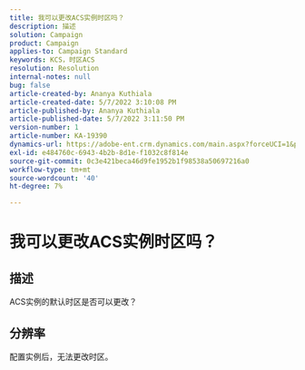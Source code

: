 ```yaml
---
title: 我可以更改ACS实例时区吗？
description: 描述
solution: Campaign
product: Campaign
applies-to: Campaign Standard
keywords: KCS，时区ACS
resolution: Resolution
internal-notes: null
bug: false
article-created-by: Ananya Kuthiala
article-created-date: 5/7/2022 3:10:08 PM
article-published-by: Ananya Kuthiala
article-published-date: 5/7/2022 3:11:50 PM
version-number: 1
article-number: KA-19390
dynamics-url: https://adobe-ent.crm.dynamics.com/main.aspx?forceUCI=1&pagetype=entityrecord&etn=knowledgearticle&id=4fc1f0c5-17ce-ec11-a7b5-0022480a8e40
exl-id: e484760c-6943-4b2b-8d1e-f1032c8f814e
source-git-commit: 0c3e421beca46d9fe1952b1f98538a50697216a0
workflow-type: tm+mt
source-wordcount: '40'
ht-degree: 7%

---
```


# 我可以更改ACS实例时区吗？

## 描述

ACS实例的默认时区是否可以更改？

## 分辨率


配置实例后，无法更改时区。
